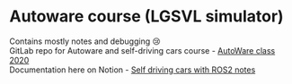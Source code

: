 # Autoware course (LGSVL simulator)
Contains mostly notes and debugging 😢 <br/>
GitLab repo for Autoware and self-driving cars course - [AutoWare class 2020](https://gitlab.com/ApexAI/autowareclass2020)<br/>
Documentation here on Notion - [Self driving cars with ROS2 notes](https://www.notion.so/Autonomous-robotics-Autoware-course-5fea6386b2114a8e867eec799f963737?pvs=4)

